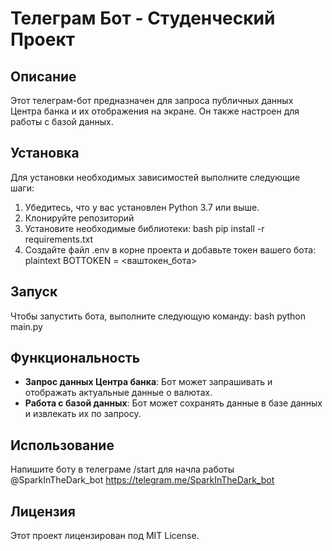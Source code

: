 # Телеграм Бот - Студенческий Проект

## Описание
Этот телеграм-бот предназначен для запроса публичных данных Центра банка и их отображения на экране. Он также настроен для работы с базой данных.

## Установка

Для установки необходимых зависимостей выполните следующие шаги:

1. Убедитесь, что у вас установлен Python 3.7 или выше.
2. Клонируйте репозиторий
3. Установите необходимые библиотеки:
bash
   pip install -r requirements.txt
4. Создайте файл .env в корне проекта и добавьте токен вашего бота:
plaintext
   BOTTOKEN = <ваштокен_бота>
## Запуск
Чтобы запустить бота, выполните следующую команду:
bash
python main.py
## Функциональность

- **Запрос данных Центра банка**: Бот может запрашивать и отображать актуальные данные о валютах.
- **Работа с базой данных**: Бот может сохранять данные в базе данных и извлекать их по запросу.

## Использование

Напишите боту в телеграме /start для начла работы
@SparkInTheDark_bot https://telegram.me/SparkInTheDark_bot

## Лицензия

Этот проект лицензирован под MIT License.